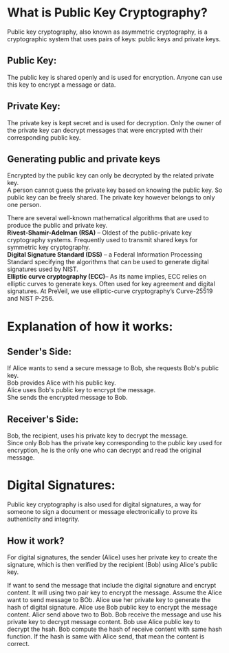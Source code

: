 # What is Public Key Cryptography?
Public key cryptography, also known as asymmetric cryptography, is a cryptographic system that uses pairs of keys: public keys and private keys.   

## Public Key:
The public key is shared openly and is used for encryption. Anyone can use this key to encrypt a message or data.  
## Private Key:
The private key is kept secret and is used for decryption. Only the owner of the private key can decrypt messages that were encrypted with their corresponding public key.  

## Generating public and private keys
Encrypted by the public key can only be decrypted by the related private key.  
A person cannot guess the private key based on knowing the public key. So public key can be freely shared. The private key however belongs to only one person.  

There are several well-known mathematical algorithms that are used to produce the public and private key.   
**Rivest-Shamir-Adelman (RSA)** – Oldest of the public-private key cryptography systems. Frequently used to transmit shared keys for symmetric key cryptography.  
**Digital Signature Standard (DSS)** – a Federal Information Processing Standard specifying the algorithms that can be used to generate digital signatures used by NIST.  
**Elliptic curve cryptography (ECC)**– As its name implies, ECC relies on elliptic curves to generate keys. Often used for key agreement and digital signatures. At PreVeil, we use elliptic-curve cryptography’s Curve-25519 and NIST P-256.  


# Explanation of how it works:
## Sender's Side:
If Alice wants to send a secure message to Bob, she requests Bob's public key.  
Bob provides Alice with his public key.  
Alice uses Bob's public key to encrypt the message.  
She sends the encrypted message to Bob.  

## Receiver's Side:
Bob, the recipient, uses his private key to decrypt the message.  
Since only Bob has the private key corresponding to the public key used for encryption, he is the only one who can decrypt and read the original message.  


# Digital Signatures:
Public key cryptography is also used for digital signatures, a way for someone to sign a document or message electronically to prove its authenticity and integrity.  

## How it work?
For digital signatures, the sender (Alice) uses her private key to create the signature, which is then verified by the recipient (Bob) using Alice's public key.  

If want to send the message that include the digital signature and encrypt content.
It will using two pair key to encrypt the message.
Assume the Alice want to send message to BOb.
Alice use her private key to generate the hash of digital signature.
Alice use Bob public key to encrypt the message content.
Alicr send above two to Bob.
Bob receive the message and use his private key to decrypt message content.
Bob use Alice public key to decrypt the hsah.
Bob compute the hash of receive content with same hash function.
If the hash is same with Alice send, that mean the content is correct.






























